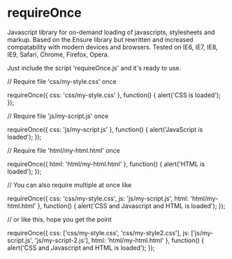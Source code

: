 requireOnce
===========

Javascript library for on-demand loading of javascripts, stylesheets and markup.
Based on the Ensure library but rewritten and increased compatability with modern devices and browsers.
Tested on IE6, IE7, IE8, IE9, Safari, Chrome, Firefox, Opera.

Just include the script 'requireOnce.js' and it's ready to use.

// Require file 'css/my-style.css' once

requireOnce({ css: 'css/my-style.css' }, function() {
        alert('CSS is loaded');
});

// Require file 'js/my-script.js' once

requireOnce({ css: 'js/my-script.js' }, function() {
        alert('JavaScript is loaded');
});

// Require file 'html/my-html.html' once

requireOnce({ html: 'html/my-html.html' }, function() {
        alert('HTML is loaded');
});

// You can also require multiple at once like

requireOnce({ css: 'css/my-style.css', js: 'js/my-script.js', html: 'html/my-html.html' }, function() {
        alert('CSS and Javascript and HTML is loaded');
});

// or like this, hope you get the point

requireOnce({ css: ['css/my-style.css', 'css/my-style2.css'], js: ['js/my-script.js', 'js/my-script-2.js'], html: 'html/my-html.html' }, function() {
        alert('CSS and Javascript and HTML is loaded');
});
